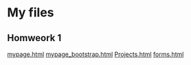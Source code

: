 <h1>My files</h1>
<h2>Homweork 1</h2>
<a href="google.com">mypage.html</a>
<a href="file:///Users/Anjala/Desktop/CSCI%203308/mypage_bootstrap.html">mypage_bootstrap.html</a>
<a href="Projects.html">Projects.html</a>
<a href="file:///Users/Anjala/Desktop/CSCI%203308/forms.html">forms.html</a>
